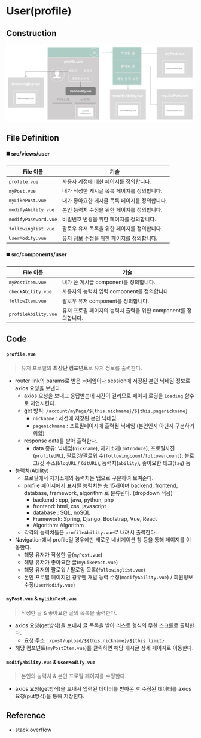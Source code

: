 # User(profile)

## Construction

![user_profile](../images/user_profile.png)



## File Definition

#### :black_medium_square: src/views/user

| File 이름            | 기술                                           |
| -------------------- | ---------------------------------------------- |
| `profile.vue`        | 사용자 계정에 대한 페이지를 정의합니다.        |
| `myPost.vue`         | 내가 작성한 게시글 목록 페이지를 정의합니다.   |
| `myLikePost.vue`     | 내가 좋아요한 게시글 목록 페이지를 정의합니다. |
| `modifyAbility.vue`  | 본인 능력치 수정을 위한 페이지를 정의합니다.   |
| `modifyPassword.vue` | 비밀번호 변경을 위한 페이지를 정의합니다.      |
| `followinglist.vue`  | 팔로우 유저 목록을 위한 페이지를 정의합니다.   |
| `UserModify.vue`     | 유저 정보 수정을 위한 페이지를 정의합니다.     |

#### :black_medium_square: src/components/user

| File 이름            | 기술                                                         |
| -------------------- | ------------------------------------------------------------ |
| `myPostItem.vue`     | 내가 쓴 게시글 component를 정의합니다.                       |
| `checkAbility.vue`   | 사용자의 능력치 입력 component를 정의합니다.                 |
| `followItem.vue`     | 팔로우 유저 component를 정의합니다.                          |
| `profileAbility.vue` | 유저 프로필 페이지의 능력치 출력을 위한 component를 정의합니다. |



## Code

#### `profile.vue`

> 유저 프로필의 **최상단 컴포넌트**로 유저 정보를 출력한다.

- router link의 params로 받은 닉네임이나 session에 저장된 본인 닉네임 정보로 axios 요청을 보낸다. 
  - axios 요청을 보내고 응답받는데 시간이 걸리므로 페이지 로딩을 `Loading` 함수로 지연시킨다.
  - get 방식: `/account/myPage/${this.nickname}/${this.pagenickname}`
    - `nickname` : 세션에 저장된 본인 닉네임
    - `pagenickname` : 프로필페이지에 출력될 닉네임 (본인인지 아닌지 구분하기 위함)
  - response data를 받아 출력한다. 
    - data 종류: 닉네임(`nickname`), 자기소개(`Introduce`), 프로필사진(`profileURL`), 팔로잉/팔로워 수(`followingcount`/`followercount`), 블로그/깃 주소(`blogURL` / `GitURL`), 능력치(`ability`), 좋아요한 태그(`tag`) 등
- 능력치(Ability)
  - 프로필에서 자기소개와 능력치는 탭으로 구분하여 보여준다.
  - profile 페이지에서 표시될 능력치는 총 15개이며 backend, frontend, database, framework, algorithm 로 분류된다. (dropdown 적용)
    - backend : cpp, java, python, php
    - frontend: html, css, javascript
    - database : SQL, noSQL
    - Framework: Spring, Django, Bootstrap, Vue, React
    - Algorithm: Algorithm
  - 각각의 능력치들은 `profileAbility.vue`로 내려서 출력한다.
- Navigation에서 profile일 경우에만 새로운 네비게이션 창 등을 통해 페이지를 이동한다.
  - 해당 유저가 작성한 글(`myPost.vue`)
  - 해당 유저가 좋아요한 글(`myLikePost.vue`)
  - 해당 유저의 팔로워 / 팔로잉 목록(`followinglist.vue`)
  - 본인 프로필 페이지인 경우엔 개발 능력 수정(`modifyAbility.vue`) / 회원정보 수정(`UserModify.vue`)



#### `myPost.vue` & `myLikePost.vue`

> 작성한 글 & 좋아요한 글의 목록을 출력한다.

- axios 요청(get방식)을 보내서 글 목록을 받아 리스트 형식의 무한 스크롤로 출력한다.
  - 요청 주소 : `/post/upload/${this.nickname}/${this.limit}`
- 해당 컴포넌트(`myPostItem.vue`)를 클릭하면 해당 게시글 상세 페이지로 이동한다.



#### `modifyAbility.vue` & `UserModify.vue`

> 본인의 능력치 & 본인 프로필 페이지를 수정한다.

- axios 요청(get방식)을 보내서 입력된 데이터를 받아온 후 수정된 데이터를 axios 요청(put방식)을 통해 저장한다.



## Reference

- stack overflow